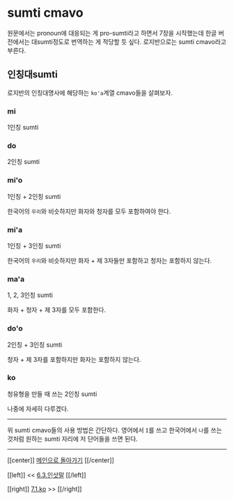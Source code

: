 # sumti cmavo

원문에서는 pronoun에 대응되는 게 pro-sumti라고 하면서 7장을 시작했는데 한글 버전에서는  대sumti정도로 번역하는 게 적당할 듯 싶다. 로지반으로는 sumti cmavo라고 부른다.

## 인칭대sumti

로지반의 인칭대명사에 해당하는 `ko'a`계열 cmavo들을 살펴보자.

### mi

1인칭 sumti

### do

2인칭 sumti

### mi'o

1인칭 + 2인칭 sumti

한국어의 `우리`와 비슷하지만 화자와 청자를 모두 포함하여야 한다.

### mi'a

1인칭 + 3인칭 sumti

한국어의 `우리`와 비슷하지만 화자 + 제 3자들만 포함하고 청자는 포함하지 않는다.

### ma'a

1, 2, 3인칭 sumti

화자 + 청자 + 제 3자를 모두 포함한다.

### do'o

2인칭 + 3인칭 sumti

청자 + 제 3자를 포함하지만 화자는 포함하지 않는다.

### ko

청유형을 만들 때 쓰는 2인칭 sumti

나중에 자세히 다루겠다.

---

위 sumti cmavo들의 사용 방법은 간단하다. 영어에서 `I`를 쓰고 한국어에서 `나`를 쓰는 것처럼 원하는 sumti 자리에 저 단어들을 쓰면 된다.

---

[[center]]
[메인으로 돌아가기](index.html)
[[/center]]

[[left]]
<< [6.3.인삿말](06_03_인삿말.html)
[[/left]]

[[right]]
[7.1.ko](07_01_ko.html) >>
[[/right]]